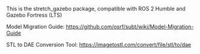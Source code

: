 This is the stretch_gazebo package, compatible with ROS 2 Humble and Gazebo Fortress (LTS)

Model Migration Guide:
https://github.com/osrf/subt/wiki/Model-Migration-Guide

STL to DAE Conversion Tool:
https://imagetostl.com/convert/file/stl/to/dae
